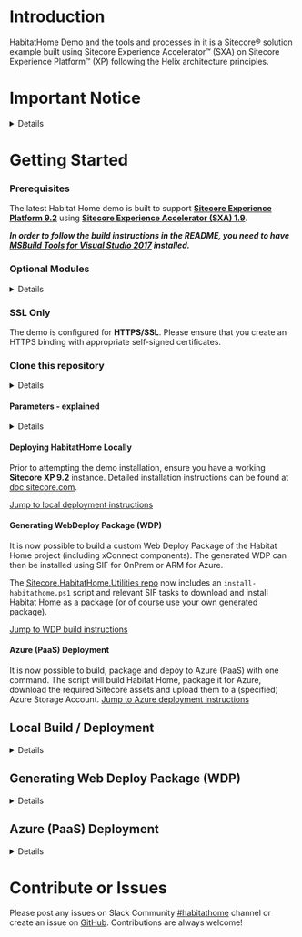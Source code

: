 # Introduction 
HabitatHome  Demo and the tools and processes in it is a Sitecore&reg; solution example built using Sitecore Experience Accelerator&trade; (SXA) on Sitecore Experience Platform&trade; (XP)  following the Helix architecture principles.


# Important Notice
<details>
## Is Habitat Home a starter kit or template solution?

No. You should not clone this repository for the purposes of starting a new Sitecore project. There are other community solutions which can be used as a starter for Helix-based Sitecore implementations. Habitat Home is intended as a **demo site demonstrating the full Sitecore platform capabilities and development best practices**.

## Is Habitat Home supported by Sitecore?

Sitecore maintains the Habitat Home example, but Habitat Home code is not supported by Sitecore Product Support Services. Please do not submit support tickets regarding Habitat.

## How can I get help with Habitat Home?

For usage questions regarding Habitat Home, installation or code, please use [Sitecore Stackexchange](https://sitecore.stackexchange.com/) or [#habitathome](https://sitecorechat.slack.com/messages/CASEB5M38) on [Sitecore Community Slack](https://www.akshaysura.com/2015/10/27/how-to-join-sitecore-slack-community-chat/). 

You can use GitHub to submit [bug reports](https://github.com/Sitecore/Sitecore.HabitatHome.Platform/issues/new?template=bug_report.md) or [feature requests](https://github.com/Sitecore/Sitecore.HabitatHome.Platform/issues/new?template=feature_request.md) for Habitat Home. Please do not submit usage questions via GitHub.

### License
Please read the LICENSE carefully prior to using the code in this repository. 

### Support

The code, samples and/or solutions provided in this repository are ***unsupported by Sitecore PSS***. Support is provided on a best-effort basis via GitHub issues or Slack #habitathome (see end of README for additional information).

It is assumed that you already have a working instance of Sitecore XP and all prerequisites prior to installing the demo. Support for **product installation** issues should be directed to relevant Community channels or through regular Sitecore support channels. 

### Warranty

The code, samples and/or solutions provided in this repository are for example purposes only and **without warranty (expressed or implied)**. The code has not been extensively tested and is not guaranteed to be bug free.  
</details>

# Getting Started

### Prerequisites

The latest Habitat Home demo is built to support **[Sitecore Experience Platform 9.2](https://dev.sitecore.net/Downloads/Sitecore_Experience_Platform/92/Sitecore_Experience_Platform_92_Initial_Release.aspx)** using **[Sitecore Experience Accelerator (SXA) 1.9](https://dev.sitecore.net/Downloads/Sitecore_Experience_Accelerator/19/Sitecore_Experience_Accelerator_190.aspx)**.

***In order to follow the build instructions in the README, you need to have [MSBuild Tools for Visual Studio 2017](https://visualstudio.microsoft.com/downloads/#build-tools-for-visual-studio-2017) installed.***
### Optional Modules
<details>

In addition to base XP 9.2 with SXA, the following optional modules are required to enable additional demo functionality:

- ***Optional Modules***
The following optional modules enable synchronization with Dynamics CRM or Salesforce CRM (relevant account required)
  -  Base Data Exchange Framework modules
	  -  [Data Exchange Framework v2.1.0](https://dev.sitecore.net/~/media/C10E96CD1EAC46C49C957D5C3445BFB2.ashx) on [dev.sitecore.com](https://dev.sitecore.net/Downloads/Data_Exchange_Framework/2x/Data_Exchange_Framework_210.aspx) as well as relevant Providers on same page
		- [Sitecore Provider for Data Exchange Framework 2.1.0](https://dev.sitecore.net/~/media/D80B9AE68C71473E895608806A764332.ashx)
		- [SQL Provider for Data Exchange Framework 2.1.0](https://dev.sitecore.net/~/media/52203CC3ADCD4668AF0D7568EF65A7BD.ashx)
		- [xConnect Provider for Data Exchange Framework 2.1.0](https://dev.sitecore.net/~/media/678E59D0B92C4F20B0025730958A15A0.ashx) 
	  - Dynamics-specific modules
		  - Data Exchange Framework 2.1.0 Dynamics Connectors on [dev.sitecore.com](https://dev.sitecore.net/Downloads/Dynamics_CRM_Connect/2x/Sitecore_Connect_for_Microsoft_Dynamics_365_for_Sales_210.aspx)
		- [Microsoft Dynamics 365 for Sales Provider for Data Exchange Framework 2.1.0](https://dev.sitecore.net/~/media/5F22998E037C4F0E9A951D811F67A424.ashx)
		- [Sitecore Connect for Microsoft Dynamics 365 for Sales 2.1.0](https://dev.sitecore.net/~/media/E1A8A968BEE347BA81255ADB132FD480.ashx)
	  - Salesforce-specific modules
		  - Sitecore Connect for Salesforce CRM 2.1.0 on [dev.sitecore.com](https://dev.sitecore.net/Downloads/Salesforce_Connect/2x/Sitecore_Connect_for_Salesforce_CRM_210.aspx)
			  - [Salesforce CRM Provider for Data Exchange Framework 2.1.0](https://dev.sitecore.net/Downloads/Salesforce_Connect/2x/Sitecore_Connect_for_Salesforce_CRM_210.aspx#)
			  - [Sitecore Connect for Salesforce CRM 2.1.0](https://dev.sitecore.net/Downloads/Salesforce_Connect/2x/Sitecore_Connect_for_Salesforce_CRM_210.aspx#)

</details>

### SSL Only
The demo is configured for **HTTPS/SSL**. Please ensure that you create an HTTPS binding with appropriate self-signed certificates.
### Clone this repository
<details>

Clone the Sitecore.HabitatHome.Platform repository locally - defaults are configured for **C:\Projects\Sitecore.HabitatHome.Platform**. 


- Clone 
	-- **https**:	`git clone https://github.com/Sitecore/Sitecore.HabitatHome.Platform.git` 
	-- **ssh**:		`git clone git@github.com:Sitecore/Sitecore.HabitatHome.Platform.git`
</details>

#### Parameters - explained
<details>
The following is a list of default values / assumptions for settings (`cake-config.json`)

|Parameter                                  | Description 														| Default Value 
|-------------------------------------------|----------------------------------|-------------------------------------------------------
| ProjectFolder         | Location of Sitecore.HabitatHome.Platform project 									| c:\projects\Sitecore.HabitatHome.Platform |
| Website Root			|	Location of IIS Website Root														|	c:\\inetpub\\wwwroot\\habitathome.dev.local
| XConnect Root 		| Location of IIS xConnect Site Root 													| C:\\Inetpub\\wwwroot\\habitathome_xconnect.dev.local\\
| Instance Url 			| Url of site 																			| https://habitathome.dev.local/
| BuildConfiguration 	| 'Debug/Release' point to NuGet, 'Local' copies DLLs from an existing installation 	| Debug
| DeploymentTarget  	| Local/OnPrem/Azure - see below for details 											| Local
| DeployFolder 			| Used for WDP generation and Azure deployments 										| C:\\deploy
| Version 				| Version of Sitecore being targeted. Must match official 3-digit version 				| 9.2.0
| Topology 				| Target topology for WDP creation and Azure deployment. Values are single or scaled 	| single
| CDN 					| Content Delivery Network enabled (true/false). Used only when deploying to Azure 		| false

**DeploymentTarget:**
- **Local**: Set to deploy the site to the local Sitecore instance
	- Ignored when calling Build-WDP target where OnPrem is assumed
- **OnPrem**: Used when generating a WDP. Targets the WDP for OnPrem transforms (a.k.a. not Azure)
- **Azure**: Used when deploying to Azure or generating WDPs which target Azure PaaS deployments
</details>

#### Deploying HabitatHome Locally
Prior to attempting the demo installation, ensure you have a working **Sitecore XP 9.2** instance. Detailed installation instructions can be found at [doc.sitecore.com](https://dev.sitecore.net/Downloads/Sitecore_Experience_Platform/92/Sitecore_Experience_Platform_92_Initial_Release.aspx).

[Jump to local deployment instructions](#localInstallation) 
#### Generating WebDeploy Package (WDP)
It is now possible to build a custom Web Deploy Package of the Habitat Home project (including xConnect components). The generated WDP can then be installed using SIF for OnPrem or ARM for Azure. 

The [Sitecore.HabitatHome.Utilities repo](https://github.com/sitecore/sitecore.habitathome.utilities) now includes an `install-habitathome.ps1` script and relevant SIF tasks to download and install Habitat Home as a package (or of course use your own generated package).

[Jump to WDP build instructions](#wdp)

#### Azure (PaaS) Deployment
It is now possible to build, package and depoy to Azure (PaaS) with one command. The script will build Habitat Home, package it for Azure, download the required Sitecore assets and upload them to a (specified) Azure Storage Account.
[Jump to Azure deployment instructions](#azure)


<a name="localInstallation"></a>
## Local Build / Deployment
<details>
#### The hostname habitathome.dev.local is used in the SXA Hostname (Site Grouping). 

If you do not use habitathome.dev.local you will need to modify the Host Name in 
`/sitecore/content/Habitat SXA Sites/Habitat Home/Settings/Site Grouping/Habitat Home` after successfully deploying the site.
The Habitat Home site will not respond / render correctly until this value is modified. 

If you do **not want to use the default settings**, you need to adjust the appropriate values in `cake-config.json` file based on the values described earlier.

The cake script will automatically create a publishSettings.targets.user file with the value of the InstanceUrl specified in the cake-config.json file.

## Installation:

All installation instructions assume using **PowerShell 5.1** in _**administrative**_ mode.


### 1. Deploy Sitecore.HabitatHome.Platform

#### *IMPORTANT: Publish Sitecore Instance after installing all required and optional modules BEFORE trying to deploy Habitat Home*

From the root of the solution

- Run **`.\build.ps1`**
	- Notes:
		- If the deployment fails at `Sync-Unicorn` or `Deploy-EXM-Campaigns` step, evaluate and fix the error (if any) and then run `.\build.ps1 -Target "Post-Deploy"`.


### 2. Validating deployment

1. Browse to https://habitathome.dev.local (or whatever hostname you selected)
	1. You should see the Habitat Home landing page with a full-width carousel
	2. If you do not see the full-width carousel and instead see the initial Sitecore default landing page, ensure that your Host Name was configured correctly in `/sitecore/content/Habitat SXA Sites/Habitat Home/Settings/Site Grouping/Habitat Home` and that the site has published successfully 


## Additional Settings
### 1. Disable Unicorn Serialization
When Unicorn is active, the Content Editor will display warnings that certain items are controlled by Unicorn. If you wish to disable Unicorn serialization, open the Web.config file in your webroot and update the following appSetting

    <add key="unicorn:define" value="Off"/>
This appSetting is `On` by default. Setting it to `Off` ensures that none of the Unicorn serialization configuration files are loaded.
</details>


<a name="wdp"></a>
## Generating Web Deploy Package (WDP)
<details>
CakeBuild (```build.cake```) contains tasks to build and package Habitat Home for use either OnPrem or in Azure PaaS. The settings in the cake-config.json file drive the packaging behaviour.

The process of creating a WDP of Habitat Home and its xConnect project is quite simple. The build process requires dev.sitecore.com credentials since it has a dependency on Sitecore Azure Toolkit and it will download and extract it automatically.

A few settings are important in the `cake-config.json` file:
- **DeploymentTarget**: Set to **OnPrem** for deploying locally or in Azure IaaS. Set to **Azure** for PaaS deployments
- **DeployFolder**: Temporary location where work will be performed. Defaults to c:\deploy	
- **Version**:	Version of Sitecore being targeted. Must match official 3-digit version	9.2.0 and of course the Habitat Home target version you're working with.
- **Topology**: Values are **single** (XP0/XPSingle) or **scaled** (XP1/XPScaled)
- **CDN**: Configure the WDP to support Content Delivery Network (**true/false**). Used only when deploying to Azure.

Once you got the settings just right, you can call the cake build script and pass it in the correct target and your dev.sitecore.net credentials (either at command line or as a user environment variable).

```.\build.ps1 -Target Build-WDP -ScriptArgs --DEV_SITECORE_USERNAME=your_e-mail, --DEV_SITECORE_PASSWORD=YourPassword```
> if you've set DEV_SITECORE_USERNAME and DEV_SITECORE_PASSWORD as environment variables you can omit them from the command line.

Once the process completes, you should have WDPs for HabitatHome as well as xConnect in `<DeployFolder>\9.2.0\XPSingle\assets\HabitatHome\WDPWorkFolder\WDP` and `<DeployFolder>\9.2.0\XPSingle\assets\xConnect\WDPWorkFolder\WDP`

You can then install these WDPs using SIF. An [example script](https://github.com/Sitecore/Sitecore.HabitatHome.Utilities/blob/master/XP/install/install-habitathome.ps1) already exists in the [HabitatHome.Utilities](https://github.com/Sitecore/Sitecore.HabitatHome.Utilities/tree/master) repo
</details>

<a name="azure"></a>
## Azure (PaaS) Deployment
<details>
This is probably the most comprehensive script which makes getting your own version. Once your variables are set and your Azure Service Principal is created, you can deploy Habitat Home to Azure PaaS in a single command.

### One-time step

### 1. Create an Azure Service Principal
> Only needs to be created once

In order for the upload and deployment process to authenticate to your Azure tenant you will need to provide a Service principal using password-based authentication, and its related information.

This is best done from Azure's CLI: [Azure CLI Documentation](https://docs.microsoft.com/en-us/azure/cloud-shell/quickstart)

Run the following, replacing *ServicePrincipalName* and *PASSWORD* with your own values:

`az ad sp create-for-rbac --name ServicePrincipalName --password PASSWORD`

This will return the following:

```json
{
  "appId": "APP_ID",
  "displayName": "ServicePrincipalName",
  "name": "http://ServicePrincipalName",
  "password": ...,
  "tenant": "XXXXXXXX-XXXX-XXXX-XXXX-XXXXXXXXXXXX"
}
```

The `appId`, `password`, and `tenant` values will be required later so make sure to record them!

[Create a Service Principal Documentation](https://docs.microsoft.com/en-us/cli/azure/create-an-azure-service-principal-azure-cli?view=azure-cli-latest)

### 2. Setting up the parameters

In the Azure/XP or XPSingle folders there is an `azureuser-config.json.example` file. Make a copy of that file and remove the .example extension.

Set the following values in the `XP\azureuser-config.json` *(scaled topology)* or `XPSingle\azureuser-config.json` *(single topology)* in  based on your needs:

|Parameter                                  | Description
|-------------------------------------------|---------------------------------------------------------------------------------------------
| azureSubscriptionName                     | The name or id of the Azure subscription. Can be found under the "Subscriptions" Dashboard
| tenantId                                  | Also called a DirectoryId. Can be found in the "Azure Active Directoy" Dashboard under Manage -> Properties
| applicationId                             | appId of the Service Principal *(Created in previous step)*
| applicationPassword                       | the Service Principal password *(Created in previous step)*
| AzureDeploymentID                         | The Resource Group name in azure that Habitat will be deployed to. If the group does not exist it will be created.
| AzureRegion                               | The Geographic Azure Location of the Deployment [Azure Locations](https://azure.microsoft.com/en-us/global-infrastructure/locations/)
| XConnectCertfilePath                      | xConnect Certificate Path. **This will be auto generated if left blank.**
| XConnectCertificatePassword               | xConnect Certificate Password. Defaults to 'secret' if this and *XConnectCertfilePath* is left blank.
| SitecoreLoginAdminPassword                | Sitecore Administrator Password (8 Character Minimum)
| SitecoreLicenseXMLPath                    | Sitecore license.xml Path
| SqlServerLoginAdminAccount                | SQL Server Administrator Username (SA is not a valid admin name for Azure SQL)
| SqlServerLoginAdminPassword               | SQL Server Administrator Password
| containerName                             | name of the Azure container. This will be auto generated if left blank. Defaults to 'hh-toolkit'
| storageAccountName                        | name of the Azure Storage Account. This will be auto generated if left blank. By default *AzureDeploymentID + Random Number*
| ArmTemplateUrl                            | Azure SAS URL of the azuredeploy.json. This will be auto generated if left blank.
| templatelinkAccessToken                   | Azure SAS token for the container. This will be auto generated if left blank.

### 3. Deploy

Once you got the settings just right, you can call the cake build script and pass it in the correct target and your dev.sitecore.net credentials (either at command line or as a user environment variable).

```.\build.ps1 -Target Default-Azure -ScriptArgs --DEV_SITECORE_USERNAME=your_e-mail, --DEV_SITECORE_PASSWORD=YourPassword```
> if you've set DEV_SITECORE_USERNAME and DEV_SITECORE_PASSWORD as environment variables you can omit them from the command line.

Once the process completes, you should have a single or scaled deployment to Azure (AzureDeploymentID is the resource group name).

#### Azure Deployment - Process Explained

The Azure deployment scripts will perform the following tasks, in one single command:
1. Compile Habitat Home solution
1. Generate a WDP based on the topology and DeploymentTarget
1. Download all Sitecore assets and optional modules required for a depoyment based on topology (stores them in *DeployFolder*)
2. Downloads relevant ARM templates from [GitHub](https://github.com/Sitecore/Sitecore-Azure-Quickstart-Templates), applies necessary transformations and uploads them to your specified storage account.
3. Uploads all assets (Sitecore, modules and Habitat Home) to storage account (only if missing or newer)
4. Creates the Deployment
5. Executes postSteps

# Scaling down - IMPORTANT
During the deployment process, certain infrastructure pieces are scaled up to ensure an efficient deployment. These are generally more costly and can be scaled down since they don't need to be so large.

A [scale-down](https://github.com/Sitecore/Sitecore.HabitatHome.Platform/blob/master/Azure/HelperScripts/Azure-Scaledown.ps1) script is available. It currently only supports the App Service plans but there is a commented out section for scaling down the databases. 

Alternatively this can be done directly from the Azure Portal. 

### Assets.json
Only alter these attributes as instructed, the build/deploy process relies on several of these parameters and are maintained by the repository maintainers.

|Parameter                                  | Description
|-------------------------------------------|---------------------------------------------------------------------------------------------
| id                                        | short-name
| name                                      | long-name
| isGroup                                   | denotes if the asset is a collection of modules.
| fileName                                  | Exact default filename
| url                                       | download link
| extract                                   | instructs the script that a zip file should be extracted. It will extract it to deploy/assets/name of asset
| isWdp                                     | asset is already a scwdp (this is false for "Sitecore Experience Platform" as the file decalred in the asset.json is a .zip)
| convertToWdp                              | asset needs to be converted to an scwdp
| uploadToAzure                             | asset should be uploaded to Azure. if isGroup is true, will upload the assetes in the modules parameter.
| install                                   | asset should be downloaded and installed (the only asset this currently functions with is DEF)
| source                                    | download source, sitecore or github have specific requirements for downloading (e.g. credentials )
| modules                                   | list modules for groups
</details>

# Contribute or Issues
Please post any issues on Slack Community [#habitathome](https://sitecorechat.slack.com/messages/habitathome/) channel or create an issue on [GitHub](https://github.com/Sitecore/Sitecore.HabitatHome.Platform/issues). Contributions are always welcome!

